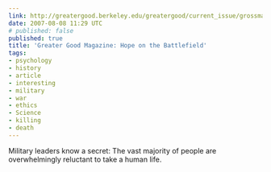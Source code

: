 ```yaml
---
link: http://greatergood.berkeley.edu/greatergood/current_issue/grossman.html
date: 2007-08-08 11:29 UTC
# published: false
published: true
title: 'Greater Good Magazine: Hope on the Battlefield'
tags:
- psychology
- history
- article
- interesting
- military
- war
- ethics
- Science
- killing
- death
---
```


Military leaders know a secret: The vast majority of people are overwhelmingly reluctant to take a human life.

